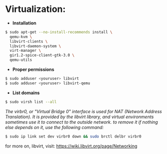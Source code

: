# Virtualization:

- **Installation**
```bash
$ sudo apt-get --no-install-recommends install \
  qemu-kvm \
  libvirt-clients \
  libvirt-daemon-system \
  virt-manager \
  gir1.2-spice-client-gtk-3.0 \
  qemu-utils
```
- **Proper permissions**
```bash
$ sudo adduser <youruser> libvirt
$ sudo adduser <youruser> libvirt-qemu
```
- **List domains**
```bash
$ sudo virsh list --all
```
*The virbr0, or "Virtual Bridge 0" interface is used for NAT (Network Address Translation). It is provided by the libvirt library, and virtual environments sometimes use it to connect to the outside network. to remove it if nothing else depends on it, use the following command:*
```bash
$ sudo ip link set dev virbr0 down && sudo brctl delbr virbr0
```
for more on, libvirt, visit: https://wiki.libvirt.org/page/Networking
